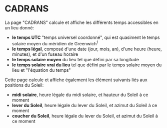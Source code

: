 # CADRANS

La page "CADRANS" calcule et affiche les différents temps accessibles en un lieu donné:
<ul>
  <li><b>le temps UTC</b> "temps universel coordonné", qui est quasiment le temps solaire moyen du méridien de Greenwich<sup>1</sup></li>
  
  <li><b>le temps légal</b>, composé d'une date (jour, mois, an), d'une heure (heure, minutes), et d'un fuseau horaire</li>

  <li><b>le temps solaire moyen</b> du lieu tel que défini par sa longitude</li>
  <li><b>le temps solaire vrai du lieu</b> tel que défini par le temps solaire moyen du lieu et "l'équation du temps"</li>
</ul>

Cette page calcule et affiche également les élément suivants liés aux positions du Soleil:
<ul>
  <li><b>midi solaire</b>, heure légale du midi solaire, et hauteur du Soleil à ce moment</li>
  <li><b>lever du Soleil</b>, heure légale du lever du Soleil, et azimut du Soleil à ce moment </li>
  <li><b>coucher du Soleil</b>, heure légale du lever du Soleil, et azimut du Soleil à ce moment</li>
